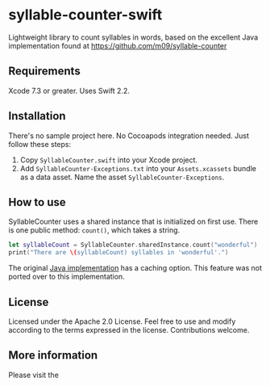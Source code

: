 # syllable-counter-swift
Lightweight library to count syllables in words, based on the excellent Java implementation found at https://github.com/m09/syllable-counter

## Requirements
Xcode 7.3 or greater. Uses Swift 2.2.

## Installation
There's no sample project here. No Cocoapods integration needed. Just follow these steps:
 1. Copy `SyllableCounter.swift` into your Xcode project.
 2. Add `SyllableCounter-Exceptions.txt` into your `Assets.xcassets` bundle as a data asset. Name the asset `SyllableCounter-Exceptions`.

## How to use
SyllableCounter uses a shared instance that is initialized on first use.
There is one public method: `count()`, which takes a string.
```swift
let syllableCount = SyllableCounter.sharedInstance.count("wonderful")
print("There are \(syllableCount) syllables in 'wonderful'.")
```
The original [Java implementation](https://github.com/m09/syllable-counter) has a caching option. This feature was not ported over to this implementation.

## License
Licensed under the Apache 2.0 License. Feel free to use and modify according to the terms expressed in the license. Contributions welcome.

## More information
Please visit the 
